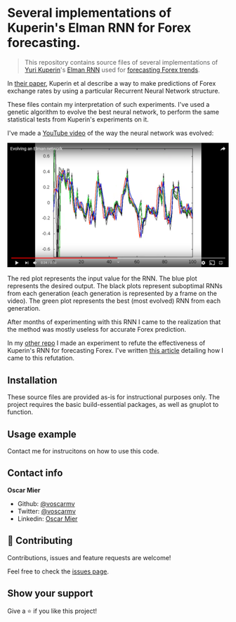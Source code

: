 # Several implementations of Kuperin's Elman RNN for Forex forecasting.

> This repository contains source files of several implementations of [Yuri Kuperin](https://artesliberales.spbu.ru/en/faculty/personalii/kuperin)'s [Elman RNN](https://en.wikipedia.org/wiki/Recurrent_neural_network#Elman_networks_and_Jordan_networks) used for [forecasting Forex trends](https://arxiv.org/abs/cond-mat/0304469). 

In [their paper](https://arxiv.org/abs/cond-mat/0304469), Kuperin et al describe a way to make predictions of Forex exchange rates by using a particular Recurrent Neural Network structure.

These files contain my interpretation of such experiments. I've used a genetic algorithm to evolve the best neural network, to perform the same statistical tests from Kuperin's experiments on it.

I've made a [YouTube video](https://www.youtube.com/watch?v=46WZUcRUPEI) of the way the neural network was evolved:

[![](header.png)](https://www.youtube.com/watch?v=46WZUcRUPEI)

The red plot represents the input value for the RNN. The blue plot represents the desired output. The black plots represent suboptimal RNNs from each generation (each generation is represented by a frame on the video). The green plot represents the best (most evolved) RNN from each generation.

After months of experimenting with this RNN I came to the realization that the method was mostly useless for accurate Forex prediction.

In my [other repo](https://github.com/voscarmv/kuperin_forex_srn) I made an experiment to refute the effectiveness of Kuperin's RNN for forecasting Forex. I've written [this article](https://docs.google.com/document/d/1PE2vJcHmYtQNk5GS110QhNYIVHj6k80hiZdO12mv11w/pub) detailing how I came to this refutation.

## Installation

These source files are provided as-is for instructional purposes only. The project requires the basic build-essential packages, as well as gnuplot to function.

## Usage example

Contact me for instrucitons on how to use this code.

## Contact info

**Oscar Mier**
- Github: [@voscarmv](https://github.com/voscarmv)
- Twitter: [@voscarmv](https://twitter.com/voscarmv)
- Linkedin: [Oscar Mier](https://www.linkedin.com/in/oscar-mier-072984196/) 

## 🤝 Contributing

Contributions, issues and feature requests are welcome!

Feel free to check the [issues page](../../issues/).

## Show your support

Give a ⭐️ if you like this project!
